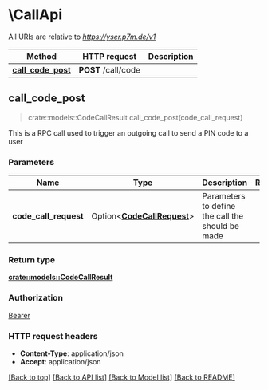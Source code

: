 # \CallApi

All URIs are relative to *https://yser.p7m.de/v1*

Method | HTTP request | Description
------------- | ------------- | -------------
[**call_code_post**](CallApi.md#call_code_post) | **POST** /call/code | 



## call_code_post

> crate::models::CodeCallResult call_code_post(code_call_request)


This is a RPC call used to trigger an outgoing call to send a PIN code to a user

### Parameters


Name | Type | Description  | Required | Notes
------------- | ------------- | ------------- | ------------- | -------------
**code_call_request** | Option<[**CodeCallRequest**](CodeCallRequest.md)> | Parameters to define the call the should be made |  |

### Return type

[**crate::models::CodeCallResult**](CodeCallResult.md)

### Authorization

[Bearer](../README.md#Bearer)

### HTTP request headers

- **Content-Type**: application/json
- **Accept**: application/json

[[Back to top]](#) [[Back to API list]](../README.md#documentation-for-api-endpoints) [[Back to Model list]](../README.md#documentation-for-models) [[Back to README]](../README.md)

